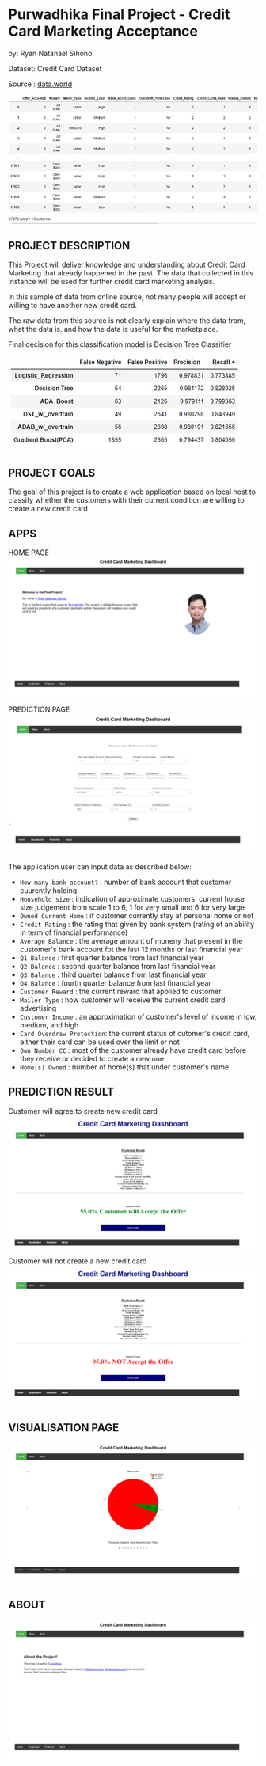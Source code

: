 
# Purwadhika Final Project - Credit Card Marketing Acceptance

by: Ryan Natanael Sihono

Dataset: Credit Card Dataset

Source : [data.world](https://data.world/gautam2510/credit-card-dataset)

![](https://github.com/x-conx/Purwadhika_Projct_Finale/blob/master/presentation%20pic/df.jpg)

PROJECT DESCRIPTION
---

This Project will deliver knowledge and understanding about Credit Card Marketing that already happened in the past.
The data that collected in this instance will be used for further credit card marketing analysis.

In this sample of data from online source, not many people will accept or willing to have another new credit card.

The raw data from this source is not clearly explain where the data from, what the data is, and how the data is useful for the marketplace.

Final decision for this classification model is Decision Tree Classifier

![](https://github.com/x-conx/Purwadhika_Projct_Finale/blob/master/presentation%20pic/result.jpg)

PROJECT GOALS
---

The goal of this project is to create a web application based on local host to classify whether the customers with their current condition are willing to create a new credit card

APPS
---
HOME PAGE
![](https://github.com/x-conx/Purwadhika_Projct_Finale/blob/master/presentation%20pic/home.png)

PREDICTION PAGE 
![](https://github.com/x-conx/Purwadhika_Projct_Finale/blob/master/presentation%20pic/input.png)

The application user can input data as described below:
- `How many bank account?` : number of bank account that customer cuurently holding
- `Household size`         : indication of approximate customers' current house size judgement from scale 1 to 6, 1 for very small and 6 for very large
- `Owned Current Home`     : if customer currently stay at personal home or not
- `Credit Rating`          : the rating that given by bank system (rating of an ability in term of financial performance)
- `Average Balance`        : the average amount of moneny that present in the customer's bank account fot the last 12 months or last financial year
- `Q1 Balance`             : first quarter balance from last financial year
- `Q2 Balance`             : second quarter balance from last financial year
- `Q3 Balance`             : third quarter balance from last financial year
- `Q4 Balance`             : fourth quarter balance from last financial year
- `Customer Reward`        : the current reward that applied to customer
- `Mailer Type`            : how customer will receive the current credit card advertising
- `Customer Income`        : an approximation of customer's level of income in low, medium, and high
- `Card Overdraw Protection`: the current status of cutomer's credit card, either their card can be used over the limit or not
- `Own Number CC`          : most of the customer already have credit card before they receive or decided to create a new one
- `Home(s) Owned`          : number of home(s) that under customer's name

PREDICTION RESULT
---
Customer will agree to create new credit card
![](https://github.com/x-conx/Purwadhika_Projct_Finale/blob/master/presentation%20pic/agree.png)
Customer will not create a new credit card
![](https://github.com/x-conx/Purwadhika_Projct_Finale/blob/master/presentation%20pic/decline.png)

VISUALISATION PAGE
---
![](https://github.com/x-conx/Purwadhika_Projct_Finale/blob/master/presentation%20pic/vis.png)

ABOUT
---
![](https://github.com/x-conx/Purwadhika_Projct_Finale/blob/master/presentation%20pic/about.png)

